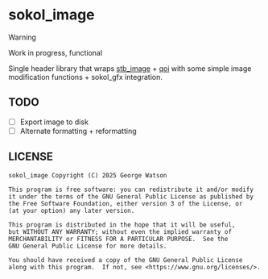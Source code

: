 # sokol_image 

> [!WARNING]
> Work in progress, functional

Single header library that wraps [stb_image](https://github.com/nothings/stb) + [qoi](https://github.com/phoboslab/qoi) with some simple image modification functions + sokol_gfx integration.

## TODO

- [ ] Export image to disk
- [ ] Alternate formatting + reformatting

## LICENSE
```
sokol_image Copyright (C) 2025 George Watson

This program is free software: you can redistribute it and/or modify
it under the terms of the GNU General Public License as published by
the Free Software Foundation, either version 3 of the License, or
(at your option) any later version.

This program is distributed in the hope that it will be useful,
but WITHOUT ANY WARRANTY; without even the implied warranty of
MERCHANTABILITY or FITNESS FOR A PARTICULAR PURPOSE.  See the
GNU General Public License for more details.

You should have received a copy of the GNU General Public License
along with this program.  If not, see <https://www.gnu.org/licenses/>.
```
